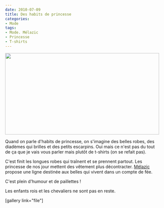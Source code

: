 ```yaml
---
date: 2010-07-09
title: Des habits de princesse
categories:
- Mode
tags:
- Mode. Mélazic
- Princesse
- T-shirts
---
```

<img class="alignnone size-medium wp-image-2143" title="Bouder (V.): Activité régulière pratiquée par les Princesses pour obtenir ce qu'elles désirent; syn.: Faire sa Princesse" src="https://dlgjp9x71cipk.cloudfront.net/2010/07/princesse-500x265.jpg" alt="" width="500" height="265" />

Quand on parle d'habits de princesse, on s'imagine des belles robes, des diadèmes qui brilles et des petits escarpins. Oui mais ce n'est pas du tout de ça que je vais vous parler mais plutôt de t-shirts (on se refait pas).

<!--more-->

C'est finit les longues robes qui traînent et se prennent partout. Les princesse de nos jour mettent des vêtement plus décontracter. <a title="Lien vers le site de Mélazic" href="https://www.melazic.com/">Mélazic</a> propose une ligne destinée aux belles qui vivent dans un compte de fée.

C'est plein d'humour et de paillettes !

Les enfants rois et les chevaliers ne sont pas en reste.

[gallery link="file"]
